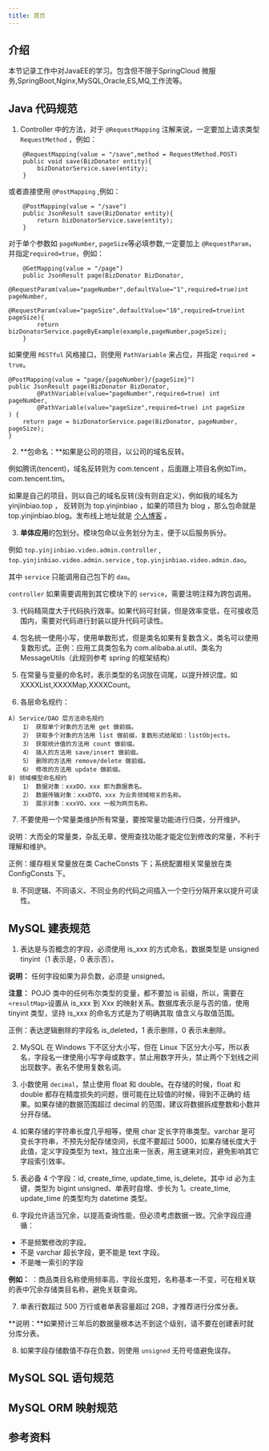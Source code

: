 ```yaml
---
title: 首页
---
```


## 介绍
本节记录工作中对JavaEE的学习。包含但不限于SpringCloud 微服务,SpringBoot,Nginx,MySQL,Oracle,ES,MQ,工作流等。

## Java 代码规范

1. Controller 中的方法，对于 `@RequestMapping` 注解来说，一定要加上请求类型 `RequestMethod` ，例如：
```java{1}
	@RequestMapping(value = "/save",method = RequestMethod.POST)
	public void save(BizDonator entity){
		bizDonatorService.save(entity);
	}
```

或者直接使用 `@PostMapping` ,例如：
```java{1}
	@PostMapping(value = "/save")
	public JsonResult save(BizDonator entity){
		return bizDonatorService.save(entity);
	}
```

对于单个参数如 `pageNumber`, `pageSize`等必填参数,一定要加上 `@RequestParam`，并指定`required=true`，例如：
```java{3,4}
	@GetMapping(value = "/page")
	public JsonResult page(BizDonator BizDonator,
			@RequestParam(value="pageNumber",defaultValue="1",required=true)int pageNumber, 
			@RequestParam(value="pageSize",defaultValue="10",required=true)int pageSize){
		return bizDonatorService.pageByExample(example,pageNumber,pageSize);
	}
```

如果使用 `RESTful` 风格接口，则使用 `PathVariable` 来占位，并指定 `required = true`。
```java{1,3,4}
@PostMapping(value = "page/{pageNumber}/{pageSize}")
public JsonResult page(BizDonator BizDonator,
        @PathVariable(value="pageNumber",required=true) int pageNumber,
        @PathVariable(value="pageSize",required=true) int pageSize
) {
    return page = bizDonatorService.page(BizDonator, pageNumber, pageSize);
}
```

2. **包命名：**如果是公司的项目，以公司的域名反转。

例如腾讯(tencent)，域名反转则为 com.tencent ，后面跟上项目名例如Tim，com.tencent.tim。

如果是自己的项目，则以自己的域名反转(没有则自定义)，例如我的域名为 yinjinbiao.top ， 反转则为 top.yinjinbiao ，如果的项目为 blog ，那么包命就是 top.yinjinbiao.blog。发布线上地址就是 [个人博客](https://blog.yinjinbiao.top) 。

3. **单体应用**的包划分。模块包命以业务划分为主，便于以后服务拆分。

例如 `top.yinjinbiao.video.admin.controller` , `top.yinjinbiao.video.admin.service` , `top.yinjinbiao.video.admin.dao`。

其中 `service` 只能调用自己包下的 `dao`。

`controller` 如果需要调用到其它模块下的 `service`，需要注明注释为跨包调用。 


3. 代码精简度大于代码执行效率。如果代码可封装，但是效率变低，在可接收范围内，需要对代码进行封装以提升代码可读性。

4. 包名统一使用小写，使用单数形式，但是类名如果有复数含义，类名可以使用复数形式。正例：应用工具类包名为 com.alibaba.ai.util、类名为 MessageUtils（此规则参考 spring 的框架结构）

5. 在常量与变量的命名时，表示类型的名词放在词尾，以提升辨识度。如XXXXList,XXXXMap,XXXXCount。

6. 各层命名规约：
```
A) Service/DAO 层方法命名规约
	1） 获取单个对象的方法用 get 做前缀。
	2） 获取多个对象的方法用 list 做前缀，复数形式结尾如：listObjects。 
	3） 获取统计值的方法用 count 做前缀。
	4） 插入的方法用 save/insert 做前缀。
	5） 删除的方法用 remove/delete 做前缀。
	6） 修改的方法用 update 做前缀。
B) 领域模型命名规约
	1） 数据对象：xxxDO，xxx 即为数据表名。
	2） 数据传输对象：xxxDTO，xxx 为业务领域相关的名称。
	3） 展示对象：xxxVO，xxx 一般为网页名称。
```

7. 不要使用一个常量类维护所有常量，要按常量功能进行归类，分开维护。

说明：大而全的常量类，杂乱无章，使用查找功能才能定位到修改的常量，不利于理解和维护。

正例：缓存相关常量放在类 CacheConsts 下；系统配置相关常量放在类 ConfigConsts 下。

8. 不同逻辑、不同语义、不同业务的代码之间插入一个空行分隔开来以提升可读性。


## MySQL 建表规范

1. 表达是与否概念的字段，必须使用 is_xxx 的方式命名，数据类型是 unsigned tinyint（1 表示是，0 表示否）。

**说明：** 任何字段如果为非负数，必须是 unsigned。

**注意：** POJO 类中的任何布尔类型的变量，都不要加 is 前缀，所以，需要在`<resultMap>`设置从 is_xxx
到 Xxx 的映射关系。数据库表示是与否的值，使用 tinyint 类型，坚持 is_xxx 的命名方式是为了明确其取
值含义与取值范围。

正例：表达逻辑删除的字段名 is_deleted，1 表示删除，0 表示未删除。

2. MySQL 在 Windows 下不区分大小写，但在 Linux 下区分大小写，所以表名，字段名一律使用小写字母或数字，禁止用数字开头，禁止两个下划线之间出现数字。表名不使用复数名词。

3. 小数使用 `decimal`，禁止使用 float 和 double。在存储的时候，float 和 double 都存在精度损失的问题，很可能在比较值的时候，得到不正确的
结果。如果存储的数据范围超过 decimal 的范围，建议将数据拆成整数和小数并分开存储。

4. 如果存储的字符串长度几乎相等，使用 char 定长字符串类型。varchar 是可变长字符串，不预先分配存储空间，长度不要超过 5000，如果存储长度大于此值，定义字段类型为 text，独立出来一张表，用主键来对应，避免影响其它字段索引效率。

5. 表必备 4 个字段：id, create_time, update_time, is_delete。其中 id 必为主键，类型为 bigint unsigned、单表时自增、步长为 1。create_time, update_time
的类型均为 datetime 类型。

6. 字段允许适当冗余，以提高查询性能，但必须考虑数据一致。冗余字段应遵循：
- 不是频繁修改的字段。
- 不是 varchar 超长字段，更不能是 text 字段。
- 不是唯一索引的字段

**例如：** ：商品类目名称使用频率高，字段长度短，名称基本一不变，可在相关联的表中冗余存储类目名称，避免关联查询。

7. 单表行数超过 500 万行或者单表容量超过 2GB，才推荐进行分库分表。

**说明：**如果预计三年后的数据量根本达不到这个级别，请不要在创建表时就分库分表。

8. 如果字段存储数值不存在负数，则使用 `unsigned` 无符号值避免误存。

## MySQL SQL 语句规范

## MySQL ORM 映射规范


## 参考资料

